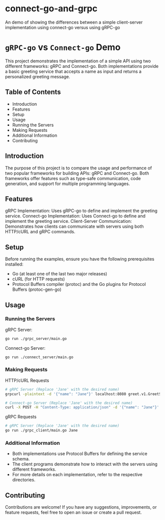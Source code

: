 # connect-go-and-grpc
An demo of showing the differences between a simple client-server implementation using connect-go versus using gRPC-go

# `gRPC-go` vs `Connect-go` Demo
This project demonstrates the implementation of a simple API using two different frameworks: gRPC and Connect-go. Both implementations provide a basic greeting service that accepts a name as input and returns a personalized greeting message.

## Table of Contents
- Introduction
- Features
- Setup
- Usage
- Running the Servers
- Making Requests
- Additional Information
- Contributing

## Introduction
The purpose of this project is to compare the usage and performance of two popular frameworks for building APIs: gRPC and Connect-go. Both frameworks offer features such as type-safe communication, code generation, and support for multiple programming languages.

## Features
gRPC Implementation: Uses gRPC-go to define and implement the greeting service.
Connect-go Implementation: Uses Connect-go to define and implement the greeting service.
Client-Server Communication: Demonstrates how clients can communicate with servers using both HTTP/cURL and gRPC commands.

## Setup
Before running the examples, ensure you have the following prerequisites installed:
- Go (at least one of the last two major releases)
- cURL (for HTTP requests)
- Protocol Buffers compiler (protoc) and the Go plugins for Protocol Buffers (protoc-gen-go)

## Usage

### Running the Servers
gRPC Server:
```bash
go run ./grpc_server/main.go
```
Connect-go Server:
```bash
go run ./connect_server/main.go
```

### Making Requests
HTTP/cURL Requests
```bash
# gRPC Server (Replace 'Jane' with the desired name)
grpcurl -plaintext -d '{"name": "Jane"}' localhost:8080 greet.v1.GreetService/Greet

# Connect-go Server (Replace 'Jane' with the desired name)
curl -X POST -H "Content-Type: application/json" -d '{"name": "Jane"}' http://localhost:8080/greet.v1.GreetService/Greet
```
gRPC Requests
```bash
# gRPC Server (Replace 'Jane' with the desired name)
go run ./grpc_client/main.go Jane
```

### Additional Information
- Both implementations use Protocol Buffers for defining the service schema.
- The client programs demonstrate how to interact with the servers using different frameworks.
- For more details on each implementation, refer to the respective directories.

## Contributing
Contributions are welcome! If you have any suggestions, improvements, or feature requests, feel free to open an issue or create a pull request.